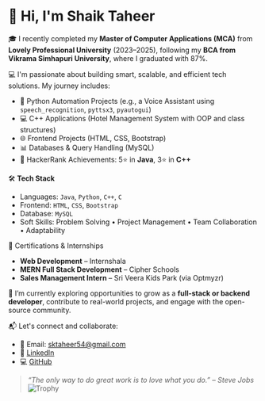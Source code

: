 # 👋 Hi, I'm Shaik Taheer

🎓 I recently completed my **Master of Computer Applications (MCA)** from **Lovely Professional University** (2023–2025), following my **BCA from Vikrama Simhapuri University**, where I graduated with 87%.

💻 I'm passionate about building smart, scalable, and efficient tech solutions. My journey includes:
- 🐍 Python Automation Projects (e.g., a Voice Assistant using `speech_recognition`, `pyttsx3`, `pyautogui`)
- 💻 C++ Applications (Hotel Management System with OOP and class structures)
- 🌐 Frontend Projects (HTML, CSS, Bootstrap)
- 📊 Databases & Query Handling (MySQL)
- 🔧 HackerRank Achievements: 5⭐ in **Java**, 3⭐ in **C++**

🛠️ **Tech Stack**
- Languages: `Java`, `Python`, `C++`, `C`
- Frontend: `HTML`, `CSS`, `Bootstrap`
- Database: `MySQL`
- Soft Skills: Problem Solving • Project Management • Team Collaboration • Adaptability

🚀 Certifications & Internships
- **Web Development** – Internshala
- **MERN Full Stack Development** – Cipher Schools
- **Sales Management Intern** – Sri Veera Kids Park (via Optmyzr)

🌱 I’m currently exploring opportunities to grow as a **full-stack or backend developer**, contribute to real-world projects, and engage with the open-source community.

📬 Let's connect and collaborate:
- 📧 Email: sktaheer54@gmail.com  
- 💼 [LinkedIn](https://www.linkedin.com/in/sk-taheer251/)  
- 💻 [GitHub](https://github.com/Taheershaik123)

> _“The only way to do great work is to love what you do.” – Steve Jobs_
![Trophy](https://github-profile-trophy.vercel.app/?username=your-username)
